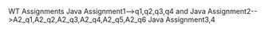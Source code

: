 WT Assignments
Java Assignment1-->q1,q2,q3,q4 and 
Java Assignment2-->A2_q1,A2_q2,A2_q3,A2_q4,A2_q5,A2_q6
Java Assignment3,4
